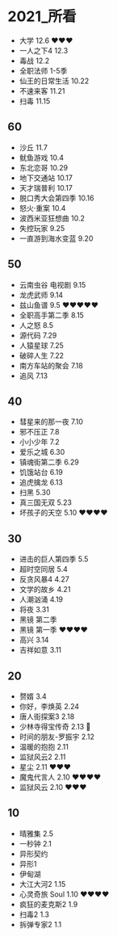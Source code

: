 # 2021_所看

- 大学 12.6 ❤️❤️❤️
- 一人之下4 12.3
- 毒战 12.2
- 全职法师 1-5季
- 仙王的日常生活 10.22
- 不速来客 11.21
- 扫毒 11.15
## 60
- 沙丘 11.7
- 鱿鱼游戏 10.4
- 东北恋哥 10.29
- 地下交通站 10.17
- 天才瑞普利  10.17
- 脱口秀大会第四季 10.16
- 怒火·重案 10.4
- 波西米亚狂想曲 10.2
- 失控玩家 9.25
- 一直游到海水变蓝 9.20
## 50
- 云南虫谷 电视剧 9.15
- 龙虎武师 9.14
- 兹山鱼谱 9.5 ❤️❤️❤️❤️❤️
- 全职高手第二季 8.15
- 人之怒 8.5
- 源代码 7.29
- 人猿星球 7.25
- 破碎人生 7.22
- 南方车站的聚会 7.18
- 追风 7.13
## 40
- 彗星来的那一夜 7.10
- 邪不压正 7.8
- 小小少年 7.2
- 爱乐之城 6.30
- 镇魂街第二季 6.29
- 饥饿站台 6.19
- 追虎擒龙 6.13
- 扫黑 5.30
- 真三国无双 5.23
- 坏孩子的天空 5.10 ❤️❤️❤️❤️
## 30
- 进击的巨人第四季 5.5
- 超时空同居 5.4
- 反贪风暴4 4.27
- 文学的故乡 4.21
- 人潮汹涌 4.19
- 将夜 3.31
- 黑镜 第二季
- 黑镜 第一季 ❤️❤️❤️❤️
- 高兴 3.14
- 吉祥如意 3.11
## 20
- 赘婿 3.4
- 你好，李焕英 2.24
- 唐人街探案3 2.18
- 少林寺得宝传奇  2.13 💩
- 时间的朋友-罗振宇 2.12
- 温暖的抱抱 2.11
- 监狱风云2 2.11
- 星尘 2.11 ❤️❤️❤️
- 魔鬼代言人 2.10 ❤️❤️❤️❤️
- 监狱风云 2.10 ❤️❤️❤️
## 10
- 晴雅集 2.5
- 一秒钟 2.1
- 异形契约
- 异形1
- 伊甸湖
- 大江大河2 1.15
- 心灵奇旅 Soul 1.10 ❤️❤️❤️❤️
- 疯狂的麦克斯2 1.9
- 扫毒2 1.3
- 拆弹专家2 1.1